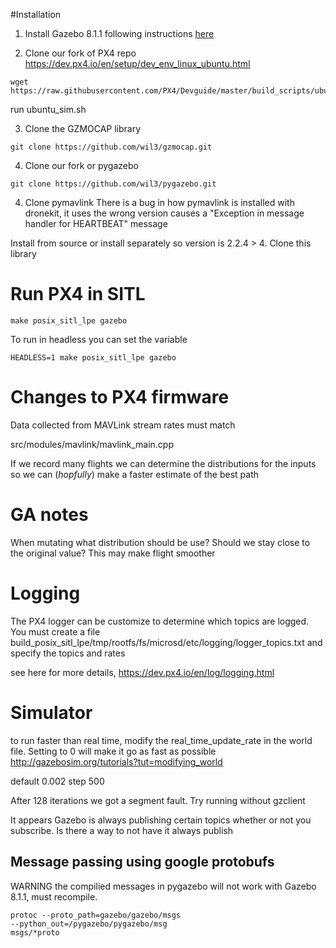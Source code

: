 
#Installation

1. Install Gazebo 8.1.1 following instructions
   [here](http://gazebosim.org/tutorials?tut=install_ubuntu)

2. Clone our fork of PX4 repo
https://dev.px4.io/en/setup/dev_env_linux_ubuntu.html

```
wget
https://raw.githubusercontent.com/PX4/Devguide/master/build_scripts/ubuntu_sim_nuttx.sh
```
run  ubuntu_sim.sh

3. Clone the GZMOCAP library
```
git clone https://github.com/wil3/gzmocap.git
```

4. Clone our fork or pygazebo
```
git clone https://github.com/wil3/pygazebo.git
```

4. Clone pymavlink
There is a bug in how pymavlink is installed with dronekit, it uses the wrong
version causes a "Exception in message handler for HEARTBEAT" message

Install from source or install separately so version is 2.2.4 > 
4. Clone this library


# Run PX4 in SITL
```
make posix_sitl_lpe gazebo
```

To run in headless you can set the variable
```
HEADLESS=1 make posix_sitl_lpe gazebo
```

# Changes to PX4 firmware

Data collected from MAVLink stream rates must match 

src/modules/mavlink/mavlink_main.cpp


If we record many flights we can determine the distributions for the inputs 
so we can (*hopfully*) make a faster estimate of the best path


# GA notes

When mutating what distribution should be use? Should we stay close to the
original value? This may make flight smoother

# Logging
The PX4 logger can be customize to determine which topics are logged.
You must create a file
build_posix_sitl_lpe/tmp/rootfs/fs/microsd/etc/logging/logger_topics.txt and
specify the topics and rates 

see here for more details, https://dev.px4.io/en/log/logging.html


# Simulator

to run faster than real time, modify the real_time_update_rate in the world
file. Setting to 0 will make it go as fast as possible
http://gazebosim.org/tutorials?tut=modifying_world

default 0.002 step 500


After 128 iterations we got a segment fault. Try running without gzclient

It appears Gazebo is always publishing certain topics whether or not you
subscribe. Is there a way to not have it always publish


## Message passing using google protobufs
WARNING the compilied messages in pygazebo will not work with Gazebo 8.1.1, must
recompile.
```
protoc --proto_path=gazebo/gazebo/msgs
--python_out=/pygazebo/pygazebo/msg
msgs/*proto
```
